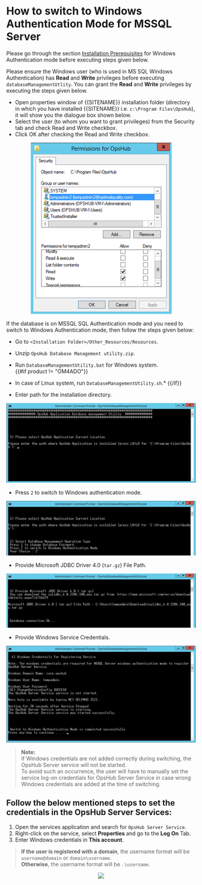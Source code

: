 # How to switch to Windows Authentication Mode for MSSQL Server

Please go through the section [Installation Prerequisites](../../getting-started/prerequisites.md#windows) for Windows Authentication mode before executing steps given below.

Please ensure the Windows user (who is used in MS SQL Windows Authentication) has **Read** and **Write** privileges before executing `databaseManagementUtlity`. You can grant the **Read** and **Write** privileges by executing the steps given below.

- Open properties window of {{SITENAME}} installation folder (directory in which you have installed {{SITENAME}} i.e. `c:\Program Files\OpsHub`), it will show you the dialogue box shown below.  
- Select the user (to whom you want to grant privileges) from the Security tab and check Read and Write checkbox.  
- Click OK after checking the Read and Write checkbox.

<p align="center">
  <img src="../../assets/Switching_Image_1.png">
</p>

If the database is on MSSQL SQL Authentication mode and you need to switch to Windows Authentication mode, then follow the steps given below:

- Go to `<Installation Folder>/Other_Resources/Resources`.  
- Unzip `OpsHub Database Management utility.zip`.  
- Run `DatabaseManagementUtility.bat` for Windows system.  
  {{#if product != "OM4ADO"}}
- In case of Linux system, run `DatabaseManagementUtility.sh`.*
  {{/if}}

- Enter path for the installation directory.

<p align="center">
  <img src="../../assets/Switching_Image_2.png">
</p>


- Press `2` to switch to Windows authentication mode.

<p align="center">
  <img src="../../assets/Switching_Image_3.png">
</p>

- Provide Microsoft JDBC Driver 4.0 (`tar.gz`) File Path.

<p align="center">
  <img src="../../assets/Switching_Image_4.png">
</p>


- Provide Windows Service Credentials.
<p align="center">
  <img src="../../assets/Switching_Image_5.png">
</p>

> **Note:**  
> If Windows credentials are not added correctly during switching, the OpsHub Server service will not be started.  
> To avoid such an occurrence, the user will have to manually set the service log-on credentials for OpsHub Server Service in case wrong Windows credentials are added at the time of switching.

## Follow the below mentioned steps to set the credentials in the OpsHub Server Services:

1. Open the services application and search for `OpsHub Server Service`.  
2. Right-click on the service, select **Properties** and go to the **Log On** Tab.  
3. Enter Windows credentials in **This account**.  

> **If the user is registered with a domain**, the username format will be `username@domain` or `domain\username`.  
> **Otherwise**, the username format will be `.\username`.

<p align="center">
  <img src="../../assets/OpshubServerServiceCredentials.png">
</p>



